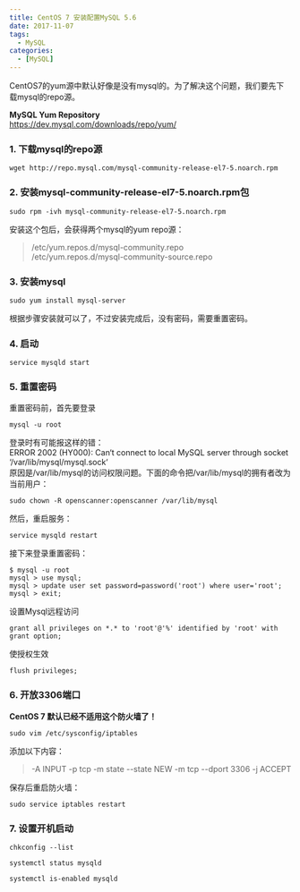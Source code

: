 ```yaml
---
title: CentOS 7 安装配置MySQL 5.6
date: 2017-11-07
tags: 
  - MySQL
categories:
  - [MySQL]
---
```




CentOS7的yum源中默认好像是没有mysql的。为了解决这个问题，我们要先下载mysql的repo源。

**MySQL Yum Repository**  
https://dev.mysql.com/downloads/repo/yum/

### 1. 下载mysql的repo源
```
wget http://repo.mysql.com/mysql-community-release-el7-5.noarch.rpm
```

### 2. 安装mysql-community-release-el7-5.noarch.rpm包
```
sudo rpm -ivh mysql-community-release-el7-5.noarch.rpm
```
安装这个包后，会获得两个mysql的yum repo源：  
>/etc/yum.repos.d/mysql-community.repo  
/etc/yum.repos.d/mysql-community-source.repo  

### 3. 安装mysql
```
sudo yum install mysql-server
```
根据步骤安装就可以了，不过安装完成后，没有密码，需要重置密码。

### 4. 启动
```
service mysqld start
```

### 5. 重置密码

重置密码前，首先要登录
```
mysql -u root
```
登录时有可能报这样的错：  
ERROR 2002 (HY000): Can‘t connect to local MySQL server through socket ‘/var/lib/mysql/mysql.sock‘   
原因是/var/lib/mysql的访问权限问题。下面的命令把/var/lib/mysql的拥有者改为当前用户：
```
sudo chown -R openscanner:openscanner /var/lib/mysql
```
然后，重启服务：
```
service mysqld restart
```
接下来登录重置密码：
```
$ mysql -u root
mysql > use mysql;
mysql > update user set password=password('root') where user='root';
mysql > exit;
```

设置Mysql远程访问
```
grant all privileges on *.* to 'root'@'%' identified by 'root' with grant option;
```
使授权生效
```
flush privileges;
```

### 6. 开放3306端口
**CentOS 7  默认已经不适用这个防火墙了！**
```
sudo vim /etc/sysconfig/iptables
```
添加以下内容：
>-A INPUT -p tcp -m state --state NEW -m tcp --dport 3306 -j ACCEPT

保存后重启防火墙：
```
sudo service iptables restart
```


### 7. 设置开机启动

```
chkconfig --list

systemctl status mysqld

systemctl is-enabled mysqld
```

